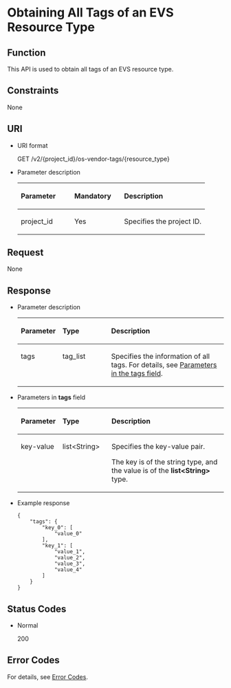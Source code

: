 # Obtaining All Tags of an EVS Resource Type<a name="evs_04_2026"></a>

## Function<a name="section5299350116935"></a>

This API is used to obtain all tags of an EVS resource type.

## Constraints<a name="section4466609116935"></a>

None

## URI<a name="section1378135716935"></a>

-   URI format

    GET /v2/\{project\_id\}/os-vendor-tags/\{resource\_type\}

-   Parameter description

    <a name="table5247312516935"></a>
    <table><thead align="left"><tr id="row1996914916935"><th class="cellrowborder" valign="top" width="28.57%" id="mcps1.1.4.1.1"><p id="p688839816935"><a name="p688839816935"></a><a name="p688839816935"></a>Parameter</p>
    </th>
    <th class="cellrowborder" valign="top" width="26.529999999999998%" id="mcps1.1.4.1.2"><p id="p2108940416935"><a name="p2108940416935"></a><a name="p2108940416935"></a>Mandatory</p>
    </th>
    <th class="cellrowborder" valign="top" width="44.9%" id="mcps1.1.4.1.3"><p id="p3052017416935"><a name="p3052017416935"></a><a name="p3052017416935"></a>Description</p>
    </th>
    </tr>
    </thead>
    <tbody><tr id="row5621505316935"><td class="cellrowborder" valign="top" width="28.57%" headers="mcps1.1.4.1.1 "><p id="p5712544016935"><a name="p5712544016935"></a><a name="p5712544016935"></a>project_id</p>
    </td>
    <td class="cellrowborder" valign="top" width="26.529999999999998%" headers="mcps1.1.4.1.2 "><p id="p6375793616935"><a name="p6375793616935"></a><a name="p6375793616935"></a>Yes</p>
    </td>
    <td class="cellrowborder" valign="top" width="44.9%" headers="mcps1.1.4.1.3 "><p id="p6411917216935"><a name="p6411917216935"></a><a name="p6411917216935"></a>Specifies the project ID.</p>
    </td>
    </tr>
    </tbody>
    </table>


## Request<a name="section5573802716935"></a>

None

## Response<a name="section3215934016935"></a>

-   Parameter description

    <a name="table716338716935"></a>
    <table><thead align="left"><tr id="row2937460716935"><th class="cellrowborder" valign="top" width="19.05%" id="mcps1.1.4.1.1"><p id="p3053299616935"><a name="p3053299616935"></a><a name="p3053299616935"></a>Parameter</p>
    </th>
    <th class="cellrowborder" valign="top" width="23.810000000000002%" id="mcps1.1.4.1.2"><p id="p5725363416935"><a name="p5725363416935"></a><a name="p5725363416935"></a>Type</p>
    </th>
    <th class="cellrowborder" valign="top" width="57.14%" id="mcps1.1.4.1.3"><p id="p3278200616935"><a name="p3278200616935"></a><a name="p3278200616935"></a>Description</p>
    </th>
    </tr>
    </thead>
    <tbody><tr id="row3809682916935"><td class="cellrowborder" valign="top" width="19.05%" headers="mcps1.1.4.1.1 "><p id="p6594430016935"><a name="p6594430016935"></a><a name="p6594430016935"></a>tags</p>
    </td>
    <td class="cellrowborder" valign="top" width="23.810000000000002%" headers="mcps1.1.4.1.2 "><p id="p3988810816935"><a name="p3988810816935"></a><a name="p3988810816935"></a>tag_list</p>
    </td>
    <td class="cellrowborder" valign="top" width="57.14%" headers="mcps1.1.4.1.3 "><p id="p4842047816935"><a name="p4842047816935"></a><a name="p4842047816935"></a>Specifies the information of all tags. For details, see <a href="#li24152017161222">Parameters in the tags field</a>.</p>
    </td>
    </tr>
    </tbody>
    </table>

-   <a name="li24152017161222"></a>Parameters in  **tags**  field

    <a name="table16041561161222"></a>
    <table><thead align="left"><tr id="row54431449161222"><th class="cellrowborder" valign="top" width="19.05%" id="mcps1.1.4.1.1"><p id="p39942516161238"><a name="p39942516161238"></a><a name="p39942516161238"></a>Parameter</p>
    </th>
    <th class="cellrowborder" valign="top" width="23.810000000000002%" id="mcps1.1.4.1.2"><p id="p14118386161238"><a name="p14118386161238"></a><a name="p14118386161238"></a>Type</p>
    </th>
    <th class="cellrowborder" valign="top" width="57.14%" id="mcps1.1.4.1.3"><p id="p20499366161238"><a name="p20499366161238"></a><a name="p20499366161238"></a>Description</p>
    </th>
    </tr>
    </thead>
    <tbody><tr id="row62887839161222"><td class="cellrowborder" valign="top" width="19.05%" headers="mcps1.1.4.1.1 "><p id="p60750213161222"><a name="p60750213161222"></a><a name="p60750213161222"></a>key-value</p>
    </td>
    <td class="cellrowborder" valign="top" width="23.810000000000002%" headers="mcps1.1.4.1.2 "><p id="p21820227161222"><a name="p21820227161222"></a><a name="p21820227161222"></a>list&lt;String&gt;</p>
    </td>
    <td class="cellrowborder" valign="top" width="57.14%" headers="mcps1.1.4.1.3 "><p id="p25757443175931"><a name="p25757443175931"></a><a name="p25757443175931"></a>Specifies the key-value pair.</p>
    <p id="p19308906161222"><a name="p19308906161222"></a><a name="p19308906161222"></a>The key is of the string type, and the value is of the <strong id="b842352706201824"><a name="b842352706201824"></a><a name="b842352706201824"></a>list&lt;String&gt;</strong> type.</p>
    </td>
    </tr>
    </tbody>
    </table>


-   Example response

    ```
    {
        "tags": {
            "key_0": [
                "value_0"
            ], 
            "key_1": [
                "value_1", 
                "value_2", 
                "value_3", 
                "value_4"
            ]
        }
    }
    ```


## Status Codes<a name="section6050296116935"></a>

-   Normal

    200


## Error Codes<a name="section431317151242"></a>

For details, see  [Error Codes](error-codes.md).

